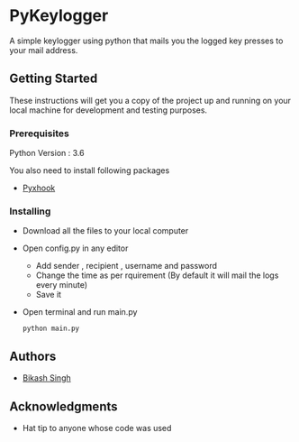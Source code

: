 # PyKeylogger
A simple keylogger using python that mails you the logged key presses to your mail address.

## Getting Started
These instructions will get you a copy of the project up and running on your local machine for development and testing purposes.

### Prerequisites
Python Version : 3.6 

You also need to install following packages
  - [Pyxhook](https://pypi.org/project/pyxhook/)

### Installing
- Download all the files to your local computer
- Open config.py in any editor
  - Add sender , recipient , username and password
  - Change the time as per rquirement (By default it will mail the logs every minute)
  - Save it
- Open terminal and run main.py

  ```
  python main.py
  ```
  

## Authors

- [Bikash Singh](https://github.com/bksh05)



## Acknowledgments

* Hat tip to anyone whose code was used

